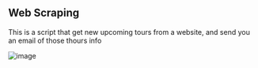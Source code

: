## Web Scraping 

This is a script that get new upcoming tours from a website,
and send you an email of those thours info

![image](https://github.com/sefi0609/Python-Apps/assets/81361291/6f28de01-78eb-4b43-ba99-4cba2c9cf6ac)


